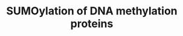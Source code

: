 ---
annotations:
- type: Pathway Ontology
  value: sumoylation pathway
- type: Pathway Ontology
  value: '"pathway pertinent to DNA replication and repair'
authors:
- ReactomeTeam
- DeSl
description: The known DNA methyltransferases (DNMT1, DNMT3A, and DNMT3B) can be SUMOylated
  (reviewed in Xu et al. 2010, Denis et al. 2011). SUMOylation affects the catalytic
  activity of DNMT1 and the protein interactions of DNMT3A.  View original pathway
  at [http://www.reactome.org/PathwayBrowser/#DIAGRAM=4655427 Reactome].
last-edited: 2021-01-25
organisms:
- Homo sapiens
redirect_from:
- /index.php/Pathway:WP4446
- /instance/WP4446
schema-jsonld:
- '@context': https://schema.org/
  '@id': https://wikipathways.github.io/pathways/WP4446.html
  '@type': Dataset
  creator:
    '@type': Organization
    name: WikiPathways
  description: The known DNA methyltransferases (DNMT1, DNMT3A, and DNMT3B) can be
    SUMOylated (reviewed in Xu et al. 2010, Denis et al. 2011). SUMOylation affects
    the catalytic activity of DNMT1 and the protein interactions of DNMT3A.  View
    original pathway at [http://www.reactome.org/PathwayBrowser/#DIAGRAM=4655427 Reactome].
  keywords:
  - DNMT3B
  - SUMO1:DNMT1
  - 'DNMT3B-G97-SUMO1 '
  - 'DNMT1-G97-SUMO1 '
  - 'SUMO1-K-DNMT3B '
  - 'PHC2 '
  - 'RING1 '
  - 'PHC1 '
  - SUMO1:DNMT3B
  - 'UBE2I-G97-SUMO1 '
  - DNMT3A
  - SUMO1:DNMT3A
  - 'BMI1 '
  - 'SUMO1-K-DNMT3A '
  - DNMT1
  - 'SCMH1-2 '
  - 'DNMT3A-G97-SUMO1 '
  - 'CBX2 '
  - 'PCGF2 '
  - 'CBX8 '
  - PRC1 complex
  - 'SUMO1-C93-UBE2I '
  - SUMO1:C93-UBE2I
  - 'RNF2 '
  - 'SUMO1-K-DNMT1 '
  - 'CBX4 '
  - 'PHC3 '
  - UBE2I
  license: CC0
  name: SUMOylation of DNA methylation proteins
seo: CreativeWork
title: SUMOylation of DNA methylation proteins
wpid: WP4446
---
